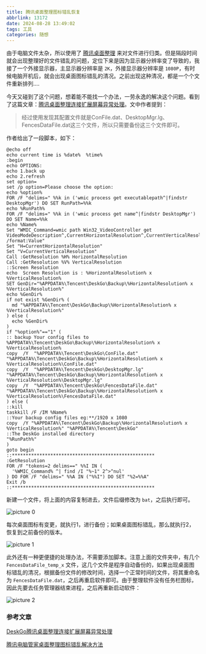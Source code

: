 ```yaml
---
title: 腾讯桌面整理图标错乱恢复
abbrlink: 13172
date: 2024-08-28 13:49:02
tags: 工具
categories: 随想
---
```


由于电脑文件太杂，所以使用了 [腾讯桌面整理](https://guanjia.qq.com/product/zmzl/) 来对文件进行归类。但是隔段时间就会出现整理好的文件错乱的问题，定位下来是因为显示器分辨率变了导致的，我接了一个外接显示器，主显示器分辨率是 `2K`，外接显示器分辨率是 `1080P`，有时候电脑开机后，就会出现桌面图标错乱的清况。之前出现这种清况，都是一个个文件重新排列....

今天又碰到了这个问题，想着能不能找一个办法，一劳永逸的解决这个问题。<!--more-->看到了这篇文章：[腾讯桌面整理连接扩展屏幕异常处理](https://blog.csdn.net/Asi_welldone/article/details/130840597)。文中作者提到：

> 经过使用发现其配置文件就是ConFile.dat、DesktopMgr.lg、FencesDataFile.dat这三个文件，所以只需要备份这三个文件即可。

作者给出了一段脚本，如下：

```batchfile
@echo off
echo current time is %date%  %time%
:begin
echo OPTIONS:
echo 1.back up
echo 2.refresh
set option=
set /p option=Please choose the option:
echo %option%
FOR /F "delims=" %%k in ('wmic process get executablepath^|findstr DesktopMgr') DO SET RunPath=%%k
echo %RunPath%
FOR /F "delims=" %%k in ('wmic process get name^|findstr DesktopMgr') DO SET Name=%%k
echo %Name%
Set "WMIC_Command=wmic path Win32_VideoController get VideoModeDescription^,CurrentHorizontalResolution^,CurrentVerticalResolution /format:Value"
Set "H=CurrentHorizontalResolution"
Set "V=CurrentVerticalResolution"
Call :GetResolution %H% HorizontalResolution
Call :GetResolution %V% VerticalResolution
::Screen Resolution
echo  Screen Resolution is : %HorizontalResolution% x %VerticalResolution%
SET GenDir="%APPDATA%\Tencent\DeskGo\Backup\%HorizontalResolution% x %VerticalResolution%"
echo %GenDir%
if not exist %GenDir% (
  md "%APPDATA%\Tencent\DeskGo\Backup\%HorizontalResolution% x %VerticalResolution%"
) else (
  echo %GenDir%
)
if "%option%"=="1" (
:: backup Your config files to %APPDATA%\Tencent\DeskGo\Backup\%HorizontalResolution% x %VerticalResolution%
copy  /Y  "%APPDATA%\Tencent\DeskGo\ConFile.dat" "%APPDATA%\Tencent\DeskGo\Backup\%HorizontalResolution% x %VerticalResolution%\ConFile.dat"
copy  /Y  "%APPDATA%\Tencent\DeskGo\DesktopMgr.lg" "%APPDATA%\Tencent\DeskGo\Backup\%HorizontalResolution% x %VerticalResolution%\DesktopMgr.lg"
copy  /Y  "%APPDATA%\Tencent\DeskGo\FencesDataFile.dat" "%APPDATA%\Tencent\DeskGo\Backup\%HorizontalResolution% x %VerticalResolution%\FencesDataFile.dat"
) else (
::kill
taskkill /F /IM %Name%
::Your backup config files eg:**/1920 x 1080
copy  /Y "%APPDATA%\Tencent\DeskGo\Backup\%HorizontalResolution% x %VerticalResolution%" "%APPDATA%\Tencent\DeskGo"
::The DeskGo installed directory
"%RunPath%"
)
goto begin
::****************************************************
:GetResolution 
FOR /F "tokens=2 delims==" %%I IN (
  '%WMIC_Command% ^| find /I "%~1" 2^>^nul'
) DO FOR /F "delims=" %%A IN ("%%I") DO SET "%2=%%A"
Exit /b
::****************************************************
```

新建一个文件，将上面的内容复制进去，文件后缀修改为 `bat`，之后执行即可。

![picture 0](https://cdn.jsdelivr.net/gh/JokerByrant/Images@main/blog/0ba3d43d7330e5d770ba265a6884d4eb3dd0789da3a3a8159534cfa66c444b0c.png)  

每次桌面图标有变更，就执行1，进行备份；如果桌面图标错乱，那么就执行2，恢复到之前备份的版本。

![picture 1](https://cdn.jsdelivr.net/gh/JokerByrant/Images@main/blog/442060902491f957cbad2d8a21e336882759c5026295db73ae94360302e8d8c2.png)  

此外还有一种更便捷的处理办法，不需要添加脚本。注意上面的文件夹中，有几个 `FencesDataFile_temp_x` 文件，这几个文件是程序自动备份的，如果出现桌面图标错乱的清况，根据备份文件的修改时间，选择一个正常时间的文件，将其重命名为 `FencesDataFile.dat`，之后再重启软件即可。由于整理软件没有任务栏图标，因此先要去任务管理器结束进程，之后再重新启动软件：

![picture 2](https://cdn.jsdelivr.net/gh/JokerByrant/Images@main/blog/b8e48df1f9d35c0716fd0f589a5bb13ed79abc8db4a0b0e04b01ee413de5e19e.png)  

### 参考文章

[DeskGo腾讯桌面整理连接扩展屏幕异常处理](https://juejin.cn/post/6949143231305089038)

[腾讯电脑管家桌面整理图标错乱解决方法](https://blog.csdn.net/Asi_welldone/article/details/130840597)